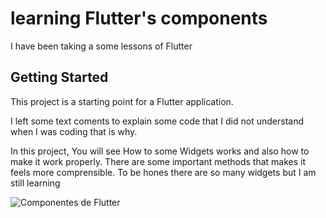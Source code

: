 # learning Flutter's components

I have been taking a some lessons of Flutter

## Getting Started

This project is a starting point for a Flutter application.

I left some text coments to explain some code that I did not understand when I was coding
that is why.

In this project, You will see How to some Widgets works and also how to make it work properly.
There are some important methods that makes it feels more comprensible.
To be hones there are so many widgets but I am still learning


![Componentes de Flutter](https://user-images.githubusercontent.com/42458038/112880764-7b1b2900-9090-11eb-93f5-08d4f322585d.png=1080x720)
